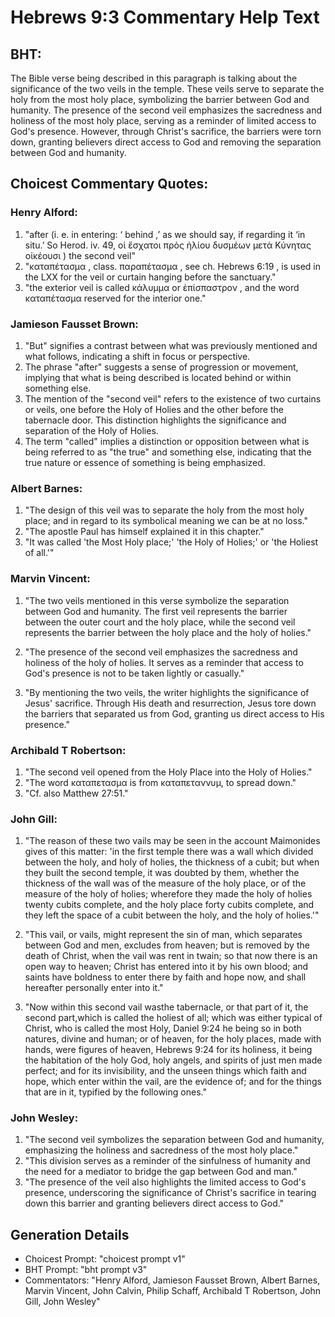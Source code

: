 # Hebrews 9:3 Commentary Help Text

## BHT:
The Bible verse being described in this paragraph is talking about the significance of the two veils in the temple. These veils serve to separate the holy from the most holy place, symbolizing the barrier between God and humanity. The presence of the second veil emphasizes the sacredness and holiness of the most holy place, serving as a reminder of limited access to God's presence. However, through Christ's sacrifice, the barriers were torn down, granting believers direct access to God and removing the separation between God and humanity.

## Choicest Commentary Quotes:
### Henry Alford:
1. "after (i. e. in entering: ‘  behind ,’ as we should say, if regarding it ‘in situ.’ So Herod. iv. 49, οἱ ἔσχατοι πρὸς ἡλίου δυσμέων μετὰ Κύνητας οἰκέουσι )  the second veil"
2. "καταπέτασμα , class. παραπέτασμα , see ch. Hebrews 6:19 , is used in the LXX for the veil or curtain hanging before the sanctuary."
3. "the exterior veil is called κάλυμμα or ἐπίσπαστρον , and the word καταπέτασμα reserved for the interior one."

### Jamieson Fausset Brown:
1. "But" signifies a contrast between what was previously mentioned and what follows, indicating a shift in focus or perspective.
2. The phrase "after" suggests a sense of progression or movement, implying that what is being described is located behind or within something else.
3. The mention of the "second veil" refers to the existence of two curtains or veils, one before the Holy of Holies and the other before the tabernacle door. This distinction highlights the significance and separation of the Holy of Holies.
4. The term "called" implies a distinction or opposition between what is being referred to as "the true" and something else, indicating that the true nature or essence of something is being emphasized.

### Albert Barnes:
1. "The design of this veil was to separate the holy from the most holy place; and in regard to its symbolical meaning we can be at no loss." 
2. "The apostle Paul has himself explained it in this chapter." 
3. "It was called 'the Most Holy place;' 'the Holy of Holies;' or 'the Holiest of all.'"

### Marvin Vincent:
1. "The two veils mentioned in this verse symbolize the separation between God and humanity. The first veil represents the barrier between the outer court and the holy place, while the second veil represents the barrier between the holy place and the holy of holies." 

2. "The presence of the second veil emphasizes the sacredness and holiness of the holy of holies. It serves as a reminder that access to God's presence is not to be taken lightly or casually." 

3. "By mentioning the two veils, the writer highlights the significance of Jesus' sacrifice. Through His death and resurrection, Jesus tore down the barriers that separated us from God, granting us direct access to His presence."

### Archibald T Robertson:
1. "The second veil opened from the Holy Place into the Holy of Holies." 
2. "The word καταπετασμα is from καταπεταννυμ, to spread down."
3. "Cf. also Matthew 27:51."

### John Gill:
1. "The reason of these two vails may be seen in the account Maimonides gives of this matter: 'in the first temple there was a wall which divided between the holy, and holy of holies, the thickness of a cubit; but when they built the second temple, it was doubted by them, whether the thickness of the wall was of the measure of the holy place, or of the measure of the holy of holies; wherefore they made the holy of holies twenty cubits complete, and the holy place forty cubits complete, and they left the space of a cubit between the holy, and the holy of holies.'" 

2. "This vail, or vails, might represent the sin of man, which separates between God and men, excludes from heaven; but is removed by the death of Christ, when the vail was rent in twain; so that now there is an open way to heaven; Christ has entered into it by his own blood; and saints have boldness to enter there by faith and hope now, and shall hereafter personally enter into it."

3. "Now within this second vail wasthe tabernacle, or that part of it, the second part,which is called the holiest of all; which was either typical of Christ, who is called the most Holy, Daniel 9:24 he being so in both natures, divine and human; or of heaven, for the holy places, made with hands, were figures of heaven, Hebrews 9:24 for its holiness, it being the habitation of the holy God, holy angels, and spirits of just men made perfect; and for its invisibility, and the unseen things which faith and hope, which enter within the vail, are the evidence of; and for the things that are in it, typified by the following ones."

### John Wesley:
1. "The second veil symbolizes the separation between God and humanity, emphasizing the holiness and sacredness of the most holy place."
2. "This division serves as a reminder of the sinfulness of humanity and the need for a mediator to bridge the gap between God and man."
3. "The presence of the veil also highlights the limited access to God's presence, underscoring the significance of Christ's sacrifice in tearing down this barrier and granting believers direct access to God."


## Generation Details
- Choicest Prompt: "choicest prompt v1"
- BHT Prompt: "bht prompt v3"
- Commentators: "Henry Alford, Jamieson Fausset Brown, Albert Barnes, Marvin Vincent, John Calvin, Philip Schaff, Archibald T Robertson, John Gill, John Wesley"
